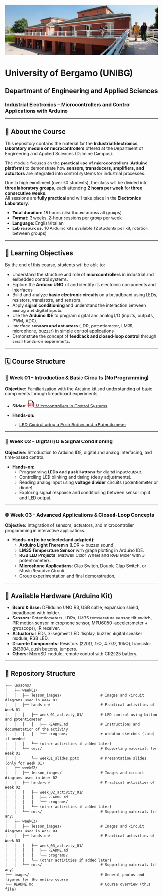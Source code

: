 ![Department of Engineering and Applied Sciences - Dalmine](./images/unibg_dalmine.jpg)

# University of Bergamo (UNIBG)

## Department of Engineering and Applied Sciences

### Industrial Electronics – Microcontrollers and Control Applications with Arduino

---

## 📘 About the Course
This repository contains the material for the **Industrial Electronics laboratory module on microcontrollers** offered at the Department of Engineering and Applied Sciences (Dalmine Campus).  

The module focuses on the **practical use of microcontrollers (Arduino platform)** to demonstrate how **sensors, transducers, amplifiers, and actuators** are integrated into control systems for industrial processes.  

Due to high enrollment (over 60 students), the class will be divided into **three laboratory groups**, each attending **2 hours per week** for **three consecutive weeks**.  
All sessions are **fully practical** and will take place in the **Electronics Laboratory**.  

- **Total duration:** 18 hours (distributed across all groups)  
- **Format:** 3 weeks, 2-hour sessions per group per week  
- **Language:** English/Italian  
- **Lab resources:** 10 Arduino kits available (2 students per kit, rotation between groups)  

---

## 🎯 Learning Objectives
By the end of this course, students will be able to:
- Understand the structure and role of **microcontrollers** in industrial and embedded control systems.  
- Explore the **Arduino UNO** kit and identify its electronic components and interfaces.  
- Build and analyze **basic electronic circuits** on a breadboard using LEDs, resistors, transistors, and sensors.  
- Apply **signal conditioning** and understand the interaction between analog and digital inputs.  
- Use the **Arduino IDE** to program digital and analog I/O (inputs, outputs, PWM, ADC).  
- Interface **sensors and actuators** (LDR, potentiometer, LM35, microphone, buzzer) in simple control applications.  
- Demonstrate the concept of **feedback and closed-loop control** through small hands-on experiments.  

---

## 🗓️ Course Structure

### 📘 Week 01 – Introduction & Basic Circuits (No Programming)
**Objective:** Familiarization with the Arduino kit and understanding of basic components through breadboard experiments.  

- **Slides:** [<img src="images/pdf_logo1.png" alt="PDF" width="23" height="23" /> Microcontrollers in Control Systems](lessons/week_01/docs/week_01_Microcontrollori_Elettronica_Industriale_Dhiego.pdf)

- **Hands-on:**  
  - [LED Control using a Push Button and a Potentiometer](lessons/week_01/hands-on/week_01_activity_01/README.md) 

---

### 🔧 Week 02 – Digital I/O & Signal Conditioning
**Objective:** Introduction to Arduino IDE, digital and analog interfacing, and time-based control.  

- **Hands-on:**  
  - Programming **LEDs and push buttons** for digital input/output.  
  - Controlling LED blinking and timing (delay adjustments).  
  - Reading analog input using **voltage divider** circuits (potentiometer or diode).  
  - Exploring signal response and conditioning between sensor input and LED output.  

---

### 🌐 Week 03 – Advanced Applications & Closed-Loop Concepts
**Objective:** Integration of sensors, actuators, and microcontroller programming in interactive applications.  

- **Hands-on (to be selected and adapted):**  
  - **Arduino Light Theremin** (LDR → buzzer sound).  
  - **LM35 Temperature Sensor** with graph plotting in Arduino IDE.  
  - **RGB LED Projects**: Maxwell Color Wheel and RGB Mixer with 3 potentiometers.  
  - **Microphone Applications**: Clap Switch, Double Clap Switch, or Music Reactive Circuit.  
  - Group experimentation and final demonstration.  

---

## 🧰 Available Hardware (Arduino Kit)
- **Board & Base:** DFRduino UNO R3, USB cable, expansion shield, breadboard with holder.  
- **Sensors:** Potentiometers, LDRs, LM35 temperature sensor, tilt switch, PIR motion sensor, microphone sensor, MPU6050 (accelerometer + gyroscope), IR receiver.  
- **Actuators:** LEDs, 8-segment LED display, buzzer, digital speaker module, RGB LED.  
- **Discrete Components:** Resistors (220Ω, 1kΩ, 4.7kΩ, 10kΩ), transistor 2N3904, push buttons, jumpers.  
- **Others:** MicroSD module, remote control with CR2025 battery.  

---

## 📂 Repository Structure
```plaintext
├── lessons/
│   ├── week01/
│   │   ├── lesson_images/                  # Images and circuit diagrams used in Week 01
│   │   ├── hands-on/                       # Practical activities of Week 01
│   │   │   ├── week_01_activity_01/        # LED control using button and potentiometer
│   │   │   │   ├── README.md               # Instructions and documentation of the activity
│   │   │   │   └── programs/               # Arduino sketches (.ino) if needed
│   │   │   └── (other activities if added later)
│   │   └── docs/                           # Supporting materials for Week 01
│   │       └── week01_slides.pptx          # Presentation slides (only for Week 01)
│   ├── week02/
│   │   ├── lesson_images/                  # Images and circuit diagrams used in Week 02
│   │   ├── hands-on/                       # Practical activities of Week 02
│   │   │   ├── week_02_activity_01/
│   │   │   │   ├── README.md
│   │   │   │   └── programs/
│   │   │   └── (other activities if added later)
│   │   └── docs/                           # Supporting materials (if any)
│   ├── week03/
│   │   ├── lesson_images/                  # Images and circuit diagrams used in Week 03
│   │   ├── hands-on/                       # Practical activities of Week 03
│   │   │   ├── week_03_activity_01/
│   │   │   │   ├── README.md
│   │   │   │   └── programs/
│   │   │   └── (other activities if added later)
│   │   └── docs/                           # Supporting materials (if any)
├── images/                                 # General photos and figures for the entire course
└── README.md                               # Course overview (this file)

